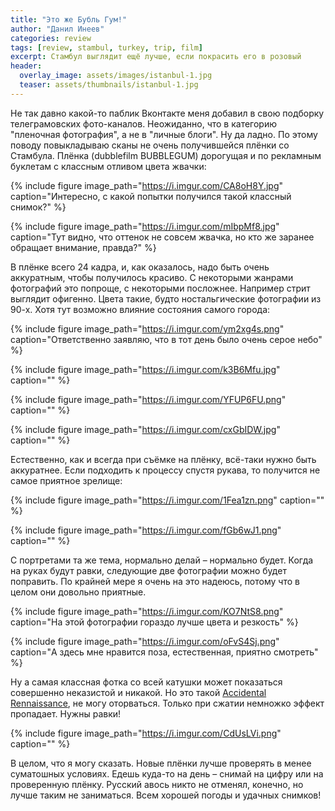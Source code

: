 ```yaml
---
title: "Это же Бубль Гум!"
author: "Данил Инеев"
categories: review
tags: [review, stambul, turkey, trip, film]
excerpt: Стамбул выглядит ещё лучше, если покрасить его в розовый
header:
  overlay_image: assets/images/istanbul-1.jpg
  teaser: assets/thumbnails/istanbul-1.jpg
---
```


Не так давно какой-то паблик Вконтакте меня добавил в свою подборку телеграмовских фото-каналов. Неожиданно, что в категорию "пленочная фотография", а не в "личные блоги". Ну да ладно. По этому поводу повыкладываю сканы не очень получившейся плёнки со Стамбула. Плёнка (dubblefilm BUBBLEGUM) дорогущая и по рекламным буклетам с классным отливом цвета жвачки:

{% include figure image_path="https://i.imgur.com/CA8oH8Y.jpg" caption="Интересно, с какой попытки получился такой классный снимок?" %}

{% include figure image_path="https://i.imgur.com/mIbpMf8.jpg" caption="Тут видно, что оттенок не совсем жвачка, но кто же заранее обращает внимание, правда?" %}

В плёнке всего 24 кадра, и, как оказалось, надо быть очень аккуратным, чтобы получилось красиво. С некоторыми жанрами фотографий это попроще, с некоторыми посложнее. Например стрит выглядит офигенно. Цвета такие, будто ностальгические фотографии из 90-х. Хотя тут возможно влияние состояния самого города:

{% include figure image_path="https://i.imgur.com/ym2xg4s.png" caption="Ответственно заявляю, что в тот день было очень серое небо" %}

{% include figure image_path="https://i.imgur.com/k3B6Mfu.jpg" caption="" %}

{% include figure image_path="https://i.imgur.com/YFUP6FU.png" caption="" %}

{% include figure image_path="https://i.imgur.com/cxGbIDW.jpg" caption="" %}


Естественно, как и всегда при съёмке на плёнку, всё-таки нужно быть аккуратнее. Если подходить к процессу спустя рукава, то получится не самое приятное зрелище:

{% include figure image_path="https://i.imgur.com/1Fea1zn.png" caption="" %}

{% include figure image_path="https://i.imgur.com/fGb6wJ1.png" caption="" %}

С портретами та же тема, нормально делай – нормально будет. Когда на руках будут равки, следующие две фотографии можно будет поправить. По крайней мере я очень на это надеюсь, потому что в целом они довольно приятные. 

{% include figure image_path="https://i.imgur.com/KO7NtS8.png" caption="На этой фотографии гораздо лучше цвета и резкость" %}

{% include figure image_path="https://i.imgur.com/oFvS4Sj.png" caption="А здесь мне нравится поза, естественная, приятно смотреть" %}

Ну а самая классная фотка со всей катушки может показаться совершенно неказистой и никакой. Но это такой [Accidental Rennaissance](https://www.reddit.com/r/AccidentalRenaissance/), не могу оторваться. Только при сжатии немножко эффект пропадает. Нужны равки!

{% include figure image_path="https://i.imgur.com/CdUsLVi.png" caption="" %}

В целом, что я могу сказать. Новые плёнки лучше проверять в менее суматошных условиях. Едешь куда-то на день – снимай на цифру или на проверенную плёнку. Русский авось никто не отменял, конечно, но лучше таким не заниматься. Всем хорошей погоды и удачных снимков!